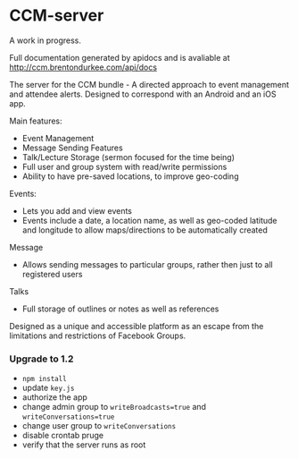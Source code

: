 # CCM-server

A work in progress.

Full documentation generated by apidocs and is avaliable at http://ccm.brentondurkee.com/api/docs

The server for the CCM bundle - A directed approach to event management and attendee alerts. 
Designed to correspond with an Android and an iOS app.

Main features:
* Event Management
* Message Sending Features
* Talk/Lecture Storage (sermon focused for the time being)
* Full user and group system with read/write permissions
* Ability to have pre-saved locations, to improve geo-coding 

Events:
* Lets you add and view events
* Events include a date, a location name, as well as geo-coded latitude and longitude to allow maps/directions to be automatically created

Message
* Allows sending messages to particular groups, rather then just to all registered users

Talks
* Full storage of outlines or notes as well as references


Designed as a unique and accessible platform as an escape from the limitations and restrictions of Facebook Groups.

### Upgrade to 1.2
* `npm install`
* update `key.js`
* authorize the app
* change admin group to `writeBroadcasts=true` and `writeConversations=true`
* change user group to `writeConversations`
* disable crontab pruge
* verify that the server runs as root
